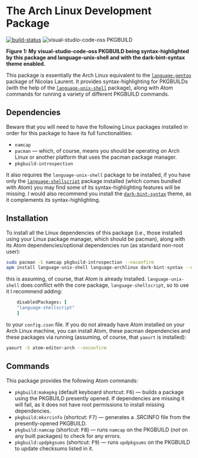 # The Arch Linux Development Package
[![build-status](https://travis-ci.org/fusion809/language-archlinux.svg?branch=master)](https://travis-ci.org/fusion809/language-archlinux)
<img src="http://i.imgur.com/B5McvKv.png" alt="visual-studio-code-oss PKGBUILD">
  <caption><b>Figure 1: My visual-studio-code-oss PKGBUILD being syntax-highlighted by this package and language-unix-shell and with the dark-bint-syntax theme enabled.</b></caption>
</img><br/>

This package is essentially the Arch Linux equivalent to the [`language-gentoo`](https://github.com/aegypius/language-gentoo) package of Nicolas Laurent. It provides syntax-highlighting for PKGBUILDs (with the help of the [`language-unix-shell`](https://github.com/fusion809/language-shellscript) package), along with Atom commands for running a variety of different PKGBUILD commands.

## Dependencies
Beware that you will need to have the following Linux packages installed in order for this package to have its full functionalities:

* `namcap`
* `pacman` &mdash; which, of course, means you should be operating on Arch Linux or another platform that uses the pacman package manager.
* `pkgbuild-introspection`

It also requires the `language-unix-shell` package to be installed, if you have only the [`language-shellscript`](https://github.com/atom/language-shellscript) package installed (which comes bundled with Atom) you may find some of its syntax-highlighting features will be missing. I would also recommend you install the [`dark-bint-syntax`](https://github.com/Murriouz/dark-bint-syntax) theme, as it complements its syntax-highlighting.

## Installation
To install all the Linux dependencies of this package (i.e., those installed using your Linux package manager, which should be pacman), along with its Atom dependencies/optional dependencies run (as standard non-root user):

```bash
sudo pacman -S namcap pkgbuild-introspection --noconfirm
apm install language-unix-shell language-archlinux dark-bint-syntax --no-confirm
```

this is assuming, of course, that Atom is already installed. `language-unix-shell` does conflict with the core package, `language-shellscript`, so to use it I recommend adding:

```coffee
    disabledPackages: [
    "language-shellscript"
    ]
```

to your `config.cson` file. If you do not already have Atom installed on your Arch Linux machine, you can install Atom, these pacman dependencies and these packages via running (assuming, of course, that `yaourt` is installed):

```bash
yaourt -S atom-editor-arch --noconfirm
```

## Commands
This package provides the following Atom commands:

* `pkgbuild:makepkg` (default keyboard shortcut: <kbd>F6</kbd>) &mdash; builds a package using the PKGBUILD presently opened. If dependencies are missing it will fail, as it does not have root permissions to install missing dependencies.
* `pkgbuild:mksrcinfo` (shortcut: <kbd>F7</kbd>) &mdash; generates a .SRCINFO file from the presently-opened PKGBUILD.
* `pkgbuild:namcap` (shortcut: <kbd>F8</kbd>) &mdash; runs `namcap` on the PKGBUILD (*not* on any built packages) to check for any errors.
* `pkgbuild:updpkgsums` (shortcut: <kbd>F9</kbd>) &mdash; runs `updpkgsums` on the PKGBUILD to update checksums listed in it.
